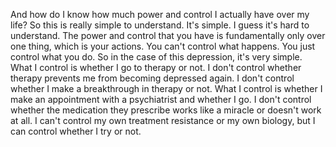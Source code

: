  And how do I know how much power and control I actually have over my life? So this is really simple to understand. It's simple. I guess it's hard to understand. The power and control that you have is fundamentally only over one thing, which is your actions. You can't control what happens. You just control what you do. So in the case of this depression, it's very simple. What I control is whether I go to therapy or not. I don't control whether therapy prevents me from becoming depressed again. I don't control whether I make a breakthrough in therapy or not. What I control is whether I make an appointment with a psychiatrist and whether I go. I don't control whether the medication they prescribe works like a miracle or doesn't work at all. I can't control my own treatment resistance or my own biology, but I can control whether I try or not.